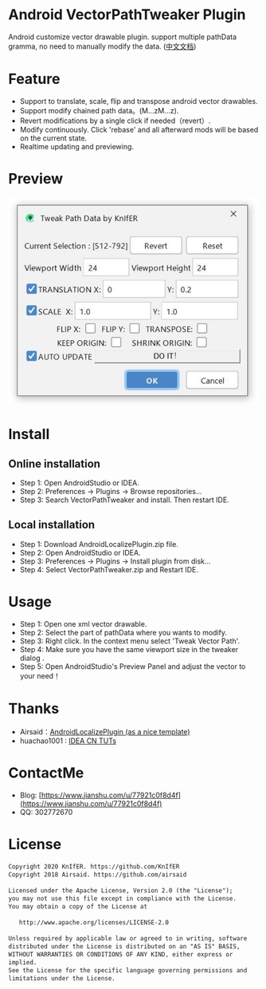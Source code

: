 # Android VectorPathTweaker Plugin
Android customize vector drawable plugin. support multiple pathData gramma, no need to manually modify the data. ([中文文档](https://github.com/KnIfER/AndroidVectorPathTweaker/blob/master/README_CN.md))

# Feature
- Support to translate, scale, flip and transpose android vector drawables.
- Support modify chained path data。(M...zM...z).
- Revert modifications by a single click if needed（revert）.
- Modify continuously. Click 'rebase' and all afterward mods will be based on the current state.
- Realtime updating and previewing.

# Preview
![image](https://github.com/KnIfER/AndroidVectorPathTweaker/blob/master/preview/preview.jpg)

# Install
## Online installation
- Step 1: Open AndroidStudio or IDEA.
- Step 2: Preferences -> Plugins -> Browse repositories...
- Step 3: Search VectorPathTweaker and install. Then restart IDE.

## Local installation
- Step 1: Download AndroidLocalizePlugin.zip file.
- Step 2: Open AndroidStudio or IDEA.
- Step 3: Preferences -> Plugins -> Install plugin from disk...
- Step 4: Select VectorPathTweaker.zip and Restart IDE.

# Usage
- Step 1: Open one xml vector drawable.
- Step 2: Select the part of pathData where you wants to modify.
- Step 3: Right click. In the context menu select 'Tweak Vector Path'.
- Step 4: Make sure you have the same viewport size in the tweaker dialog .
- Step 5: Open AndroidStudio's Preview Panel and adjust the vector to your need！

# Thanks
- Airsaid：[AndroidLocalizePlugin (as a nice template)](https://github.com/Airsaid/AndroidLocalizePlugin)
- huachao1001 : [IDEA CN TUTs](https://blog.csdn.net/huachao1001/article/details/53885981)

# ContactMe
- Blog: [https://www.jianshu.com/u/77921c0f8d4f](https://www.jianshu.com/u/77921c0f8d4f)
- QQ: 302772670

# License
```
Copyright 2020 KnIfER. https://github.com/KnIfER
Copyright 2018 Airsaid. https://github.com/airsaid

Licensed under the Apache License, Version 2.0 (the "License");
you may not use this file except in compliance with the License.
You may obtain a copy of the License at

   http://www.apache.org/licenses/LICENSE-2.0

Unless required by applicable law or agreed to in writing, software
distributed under the License is distributed on an "AS IS" BASIS,
WITHOUT WARRANTIES OR CONDITIONS OF ANY KIND, either express or implied.
See the License for the specific language governing permissions and
limitations under the License.
```
